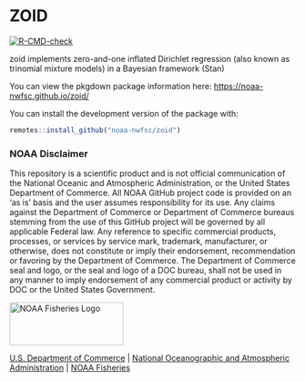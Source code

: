 
<!-- README.md is generated from README.Rmd. Please edit that file -->

# ZOID

<!-- badges: start -->
[![R-CMD-check](https://github.com/noaa-nwfsc/zoid/actions/workflows/R-CMD-check.yaml/badge.svg)](https://github.com/noaa-nwfsc/zoid/actions/workflows/R-CMD-check.yaml)
<!-- badges: end -->

zoid implements zero-and-one inflated Dirichlet regression (also known
as trinomial mixture models) in a Bayesian framework (Stan)

You can view the pkgdown package information here:
<https://noaa-nwfsc.github.io/zoid/>

You can install the development version of the package with:

``` r
remotes::install_github("noaa-nwfsc/zoid")
```

### NOAA Disclaimer

This repository is a scientific product and is not official
communication of the National Oceanic and Atmospheric Administration, or
the United States Department of Commerce. All NOAA GitHub project code
is provided on an ‘as is’ basis and the user assumes responsibility for
its use. Any claims against the Department of Commerce or Department of
Commerce bureaus stemming from the use of this GitHub project will be
governed by all applicable Federal law. Any reference to specific
commercial products, processes, or services by service mark, trademark,
manufacturer, or otherwise, does not constitute or imply their
endorsement, recommendation or favoring by the Department of Commerce.
The Department of Commerce seal and logo, or the seal and logo of a DOC
bureau, shall not be used in any manner to imply endorsement of any
commercial product or activity by DOC or the United States Government.

<img src="https://raw.githubusercontent.com/nmfs-fish-tools/nmfspalette/main/man/figures/noaa-fisheries-rgb-2line-horizontal-small.png" width="200" style="height: 75px !important;"   alt="NOAA Fisheries Logo">

[U.S. Department of Commerce](https://www.commerce.gov/) \| [National
Oceanographic and Atmospheric Administration](https://www.noaa.gov) \|
[NOAA Fisheries](https://www.fisheries.noaa.gov/)

